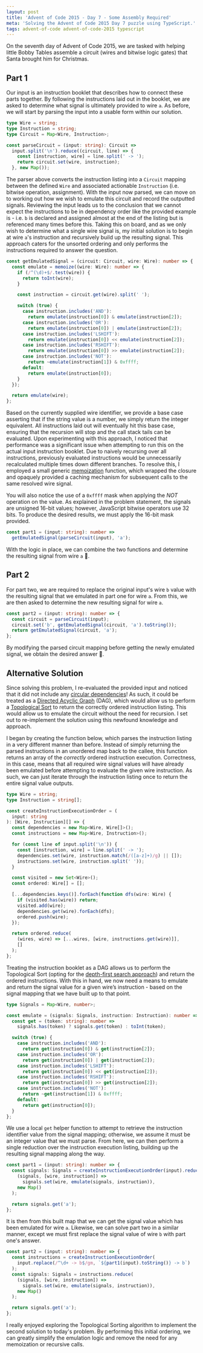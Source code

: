 ```yaml
---
layout: post
title: 'Advent of Code 2015 - Day 7 - Some Assembly Required'
meta: 'Solving the Advent of Code 2015 Day 7 puzzle using TypeScript.'
tags: advent-of-code advent-of-code-2015 typescript
---
```


On the seventh day of Advent of Code 2015, we are tasked with helping little Bobby Tables assemble a circuit (wires and bitwise logic gates) that Santa brought him for Christmas.

<!--more-->

## Part 1

Our input is an instruction booklet that describes how to connect these parts together.
By following the instructions laid out in the booklet, we are asked to determine what signal is ultimately provided to wire `a`.
As before, we will start by parsing the input into a usable form within our solution.

```typescript
type Wire = string;
type Instruction = string;
type Circuit = Map<Wire, Instruction>;

const parseCircuit = (input: string): Circuit =>
  input.split('\n').reduce((circuit, line) => {
    const [instruction, wire] = line.split(' -> ');
    return circuit.set(wire, instruction);
  }, new Map());
```

The parser above converts the instruction listing into a `Circuit` mapping between the defined `Wire` and associated actionable `Instruction` (i.e. bitwise operation, assignment).
With the input now parsed, we can move on to working out how we wish to emulate this circuit and record the outputted signals.
Reviewing the input leads us to the conclusion that we cannot expect the instructions to be in dependency order like the provided example is - i.e. `b` is declared and assigned almost at the end of the listing but is referenced many times before this.
Taking this on board, and as we only wish to determine what a single wire signal is, my initial solution is to begin at wire `a`'s instruction and recursively build up the resulting signal.
This approach caters for the unsorted ordering and only performs the instructions required to answer the question.

```typescript
const getEmulatedSignal = (circuit: Circuit, wire: Wire): number => {
  const emulate = memoize((wire: Wire): number => {
    if (/^(\d)+$/.test(wire)) {
      return toInt(wire);
    }

    const instruction = circuit.get(wire).split(' ');

    switch (true) {
      case instruction.includes('AND'):
        return emulate(instruction[0]) & emulate(instruction[2]);
      case instruction.includes('OR'):
        return emulate(instruction[0]) | emulate(instruction[2]);
      case instruction.includes('LSHIFT'):
        return emulate(instruction[0]) << emulate(instruction[2]);
      case instruction.includes('RSHIFT'):
        return emulate(instruction[0]) >> emulate(instruction[2]);
      case instruction.includes('NOT'):
        return ~emulate(instruction[1]) & 0xffff;
      default:
        return emulate(instruction[0]);
    }
  });

  return emulate(wire);
};
```

Based on the currently supplied wire identifier, we provide a base case asserting that if the string value is a number, we simply return the integer equivalent.
All instructions laid out will eventually hit this base case, ensuring that the recursion will stop and the call stack tails can be evaluated.
Upon experimenting with this approach, I noticed that performance was a significant issue when attempting to run this on the actual input instruction booklet.
Due to naively recursing over all instructions, previously evaluated instructions would be unnecessarily recalculated multiple times down different branches.
To resolve this, I employed a small generic [memoization](https://en.wikipedia.org/wiki/Memoization) function, which wrapped the closure and opaquely provided a caching mechanism for subsequent calls to the same resolved wire signal.

You will also notice the use of a `0xffff` mask when applying the _NOT_ operation on the value.
As explained in the problem statement, the signals are unsigned 16-bit values; however, JavaScript bitwise operators use 32 bits.
To produce the desired results, we must apply the 16-bit mask provided.

```typescript
const part1 = (input: string): number =>
  getEmulatedSignal(parseCircuit(input), 'a');
```

With the logic in place, we can combine the two functions and determine the resulting signal from wire `a` 🌟.

## Part 2

For part two, we are required to replace the original input's wire `b` value with the resulting signal that we emulated in part one for wire `a`.
From this, we are then asked to determine the new resulting signal for wire `a`.

```typescript
const part2 = (input: string): number => {
  const circuit = parseCircuit(input);
  circuit.set('b', getEmulatedSignal(circuit, 'a').toString());
  return getEmulatedSignal(circuit, 'a');
};
```

By modifying the parsed circuit mapping before getting the newly emulated signal, we obtain the desired answer 🌟.

## Alternative Solution

Since solving this problem, I re-evaluated the provided input and noticed that it did not include any [circular dependencies](https://en.wikipedia.org/wiki/Circular_dependency)!
As such, it could be treated as a [Directed Acyclic Graph](https://en.wikipedia.org/wiki/Directed_acyclic_graph) (DAG), which would allow us to perform a [Topological Sort](https://en.wikipedia.org/wiki/Topological_sorting) to return the correctly ordered instruction listing.
This would allow us to emulate the circuit without the need for recursion.
I set out to re-implement the solution using this newfound knowledge and approach.

I began by creating the function below, which parses the instruction listing in a very different manner than before.
Instead of simply returning the parsed instructions in an unordered map back to the callee, this function returns an array of the _correctly_ ordered instruction execution.
Correctness, in this case, means that all required wire signal values will have already been emulated before attempting to evaluate the given wire instruction.
As such, we can just iterate through the instruction listing once to return the entire signal value outputs.

```typescript
type Wire = string;
type Instruction = string[];

const createInstructionExecutionOrder = (
  input: string
): [Wire, Instruction][] => {
  const dependencies = new Map<Wire, Wire[]>();
  const instructions = new Map<Wire, Instruction>();

  for (const line of input.split('\n')) {
    const [instruction, wire] = line.split(' -> ');
    dependencies.set(wire, instruction.match(/([a-z]+)/g) || []);
    instructions.set(wire, instruction.split(' '));
  }

  const visited = new Set<Wire>();
  const ordered: Wire[] = [];

  [...dependencies.keys()].forEach(function dfs(wire: Wire) {
    if (visited.has(wire)) return;
    visited.add(wire);
    dependencies.get(wire).forEach(dfs);
    ordered.push(wire);
  });

  return ordered.reduce(
    (wires, wire) => [...wires, [wire, instructions.get(wire)]],
    []
  );
};
```

Treating the instruction booklet as a DAG allows us to perform the Topological Sort (opting for the [depth-first search approach](https://en.wikipedia.org/wiki/Topological_sorting#Depth-first_search)) and return the ordered instructions.
With this in hand, we now need a means to emulate and return the signal value for a given wire’s instruction - based on the signal mapping that we have built up to that point.

```typescript
type Signals = Map<Wire, number>;

const emulate = (signals: Signals, instruction: Instruction): number => {
  const get = (token: string): number =>
    signals.has(token) ? signals.get(token) : toInt(token);

  switch (true) {
    case instruction.includes('AND'):
      return get(instruction[0]) & get(instruction[2]);
    case instruction.includes('OR'):
      return get(instruction[0]) | get(instruction[2]);
    case instruction.includes('LSHIFT'):
      return get(instruction[0]) << get(instruction[2]);
    case instruction.includes('RSHIFT'):
      return get(instruction[0]) >> get(instruction[2]);
    case instruction.includes('NOT'):
      return ~get(instruction[1]) & 0xffff;
    default:
      return get(instruction[0]);
  }
};
```

We use a local `get` helper function to attempt to retrieve the instruction identifier value from the signal mapping; otherwise, we assume it must be an integer value that we must parse.
From here, we can then perform a single reduction over the instruction execution listing, building up the resulting signal mapping along the way.

```typescript
const part1 = (input: string): number => {
  const signals: Signals = createInstructionExecutionOrder(input).reduce(
    (signals, [wire, instruction]) =>
      signals.set(wire, emulate(signals, instruction)),
    new Map()
  );

  return signals.get('a');
};
```

It is then from this built map that we can get the signal value which has been emulated for wire `a`.
Likewise, we can solve part two in a similar manner, except we must first replace the signal value of wire `b` with part one's answer.

```typescript
const part2 = (input: string): number => {
  const instructions = createInstructionExecutionOrder(
    input.replace(/^\d+ -> b$/gm, `${part1(input).toString()} -> b`)
  );
  const signals: Signals = instructions.reduce(
    (signals, [wire, instruction]) =>
      signals.set(wire, emulate(signals, instruction)),
    new Map()
  );

  return signals.get('a');
};
```

I really enjoyed exploring the Topological Sorting algorithm to implement the second solution to today's problem.
By performing this initial ordering, we can greatly simplify the emulation logic and remove the need for any memoization or recursive calls.
